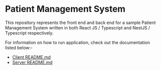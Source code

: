 # Patient Management System
This repository represents the front end and back end for a sample Patient Management System
written in both React JS / Typescript and NestJS / Typescript respectively.

For information on how to run application, check out the documentation listed below:-

- [Client README.md](/client/README.md)
- [Server README.md](/server/README.md)
